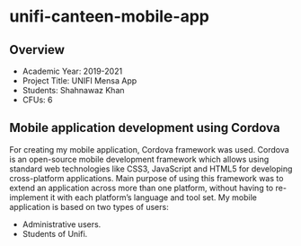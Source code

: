 # unifi-canteen-mobile-app
<h2>Overview</h2>
<ul>
  <li>Academic Year: 2019-2021</li>
  <li>Project Title: UNIFI Mensa App</li>
  <li>Students: Shahnawaz Khan</li>
  <li>CFUs: 6</li>
</ul>
<h2>Mobile application development using Cordova</h2>
<p>For creating my mobile application, Cordova framework was used. Cordova is an open-source mobile development framework which allows using standard web technologies like CSS3, JavaScript and HTML5 for developing cross-platform applications. Main purpose of using this framework was to extend an application across more than one platform, without having to re-implement it with each platform’s language and tool set. 
My mobile application is based on two types of users:</p>
<ul>
  <li>Administrative users.</li> 
  <li>Students of Unifi.</li>
</ul>

